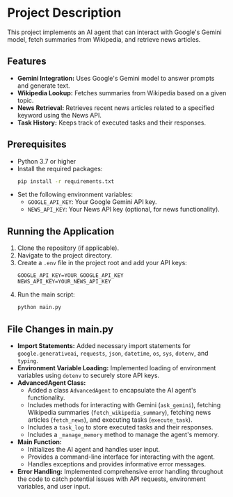# Project Description

This project implements an AI agent that can interact with Google's Gemini model, fetch summaries from Wikipedia, and retrieve news articles.

## Features

*   **Gemini Integration:** Uses Google's Gemini model to answer prompts and generate text.
*   **Wikipedia Lookup:** Fetches summaries from Wikipedia based on a given topic.
*   **News Retrieval:** Retrieves recent news articles related to a specified keyword using the News API.
*   **Task History:** Keeps track of executed tasks and their responses.

## Prerequisites

*   Python 3.7 or higher
*   Install the required packages:
    ```bash
    pip install -r requirements.txt
    ```
*   Set the following environment variables:
    *   `GOOGLE_API_KEY`: Your Google Gemini API key.
    *   `NEWS_API_KEY`: Your News API key (optional, for news functionality).
 

## Running the Application

1.  Clone the repository (if applicable).
2.  Navigate to the project directory.
3.  Create a `.env` file in the project root and add your API keys:
    ```
    GOOGLE_API_KEY=YOUR_GOOGLE_API_KEY
    NEWS_API_KEY=YOUR_NEWS_API_KEY
    ```
4.  Run the main script:
    ```bash
    python main.py
    ```

## File Changes in main.py

*   **Import Statements:** Added necessary import statements for `google.generativeai`, `requests`, `json`, `datetime`, `os`, `sys`, `dotenv`, and `typing`.
*   **Environment Variable Loading:** Implemented loading of environment variables using `dotenv` to securely store API keys.
*   **AdvancedAgent Class:**
    *   Added a class `AdvancedAgent` to encapsulate the AI agent's functionality.
    *   Includes methods for interacting with Gemini (`ask_gemini`), fetching Wikipedia summaries (`fetch_wikipedia_summary`), fetching news articles (`fetch_news`), and executing tasks (`execute_task`).
    *   Includes a `task_log` to store executed tasks and their responses.
    *   Includes a `_manage_memory` method to manage the agent's memory.
*   **Main Function:**
    *   Initializes the AI agent and handles user input.
    *   Provides a command-line interface for interacting with the agent.
    *   Handles exceptions and provides informative error messages.
*   **Error Handling:** Implemented comprehensive error handling throughout the code to catch potential issues with API requests, environment variables, and user input.
